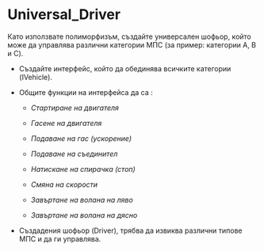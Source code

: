 Universal_Driver
========
Като използвате полиморфизъм, създайте универсален шофьор, който може да управлява различни категории МПС (за пример: категории A, B и C).

- Създайте интерфейс, който да обединява всичките категории (IVehicle).

- Общите функции на интерфейса да са :

  - *Стартиране на двигателя*
  
  - *Гасене на двигателя*
  
  - *Подаване на гас (ускорение)*
  
  - *Подаване на съединител*
  
  - *Натискане на спирачка (стоп)*
  
  - *Смяна на скорости*
  
  - *Завъртане на волана на ляво*
  
  - *Завъртане на волана на дясно*

- Създадения шофьор (Driver), трябва да извиква различни типове МПС и да ги управлява.